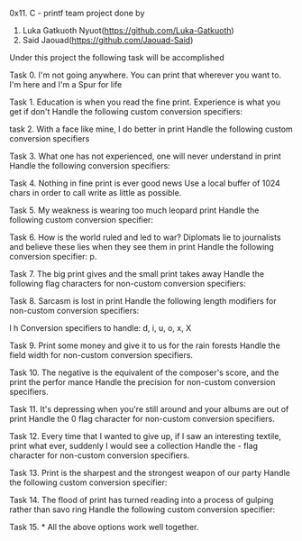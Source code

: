 0x11. C - printf team project done by
1. Luka Gatkuoth Nyuot(https://github.com/Luka-Gatkuoth)
2. Said Jaouad(https://github.com/Jaouad-Said)

Under this project the following task will be accomplished


Task 0. I'm not going anywhere. You can print that wherever you want to. I'm here and I'm a Spur for life

Task 1. Education is when you read the fine print. Experience is what you get if don't Handle the following custom conversion specifiers:

task 2. With a face like mine, I do better in print Handle the following custom conversion specifiers

Task 3. What one has not experienced, one will never understand in print Handle the following conversion specifiers:

Task 4. Nothing in fine print is ever good news Use a local buffer of 1024 chars in order to call write as little as possible.

Task 5. My weakness is wearing too much leopard print Handle the following custom conversion specifier:

Task 6. How is the world ruled and led to war? Diplomats lie to journalists and believe these lies when they see them in print Handle the following conversion specifier: p.

Task 7. The big print gives and the small print takes away Handle the following flag characters for non-custom conversion specifiers:

Task 8. Sarcasm is lost in print Handle the following length modifiers for non-custom conversion specifiers:

l
h
Conversion specifiers to handle: d, i, u, o, x, X

Task 9. Print some money and give it to us for the rain forests
Handle the field width for non-custom conversion specifiers.

Task 10. The negative is the equivalent of the composer's score, and the print the perfor
mance
Handle the precision for non-custom conversion specifiers.

Task 11. It's depressing when you're still around and your albums are out of print
Handle the 0 flag character for non-custom conversion specifiers.

Task 12. Every time that I wanted to give up, if I saw an interesting textile, print what
 ever, suddenly I would see a collection
Handle the - flag character for non-custom conversion specifiers.

Task 13. Print is the sharpest and the strongest weapon of our party
Handle the following custom conversion specifier:

Task 14. The flood of print has turned reading into a process of gulping rather than savo
ring
Handle the following custom conversion specifier:

Task 15. *
All the above options work well together.
